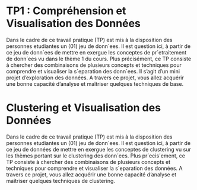 # TP1 : Compréhension et Visualisation des Données 

Dans le cadre de ce travail pratique (TP) est mis à la disposition des personnes etudiantes un (01) jeu de donn´ees. Il est question ici, à partir de ce jeu de donn´ees de mettre en exergue les conceptes de pr´etraitement de donn´ees vu dans le thème 1 du cours. Plus précisément, ce TP consiste à chercher des combinaisons de plusieurs concepts et techniques pour comprendre et visualiser la s´eparation des donn´ees. Il s’agit d’un mini projet d’exploration des données. A travers ce projet, vous allez acquérir une bonne capacité d’analyse et maîtriser quelques techniques de base.

# Clustering et Visualisation des Données

Dans le cadre de ce travail pratique (TP) est mis à la disposition des personnes etudiantes un (01) jeu de donn´ees. Il est question ici, à partir de ce jeu de données de mettre en exergue les conceptes de clustering vu sur les thèmes portant sur le clustering des donn´ees. Plus pr´ecis´ement, ce TP consiste à chercher des combinaisons de plusieurs concepts et techniques pour comprendre et visualiser la s´eparation des données. A travers ce projet, vous allez acquérir une bonne capacité d’analyse et maîtriser quelques techniques de clustering.
